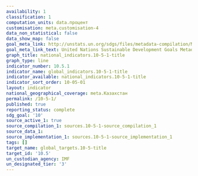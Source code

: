 ```yaml
---
availability: 1
classification: 1
computation_units: data.процент
customisation: meta.customisation-4
data_non_statistical: false
data_show_map: false
goal_meta_link: http://unstats.un.org/sdgs/files/metadata-compilation/Metadata-Goal-10.pdf
goal_meta_link_text: United Nations Sustainable Development Goals Metadata (pdf 564kB)
graph_title: national_indicators.10-5-1-title
graph_type: line
indicator_number: 10.5.1
indicator_name: global_indicators.10-5-1-title
indicator_available: national_indicators.10-5-1-title
indicator_sort_order: 10-05-01
layout: indicator
national_geographical_coverage: meta.Казахстан
permalink: /10-5-1/
published: true
reporting_status: complete
sdg_goal: '10'
source_active_1: true
source_compilation_1: sources.10-5-1-source_compilation_1
source_data_1:
source_implementation_1: sources.10-5-1-source_implementation_1
tags: []
target_name: global_targets.10-5-title
target_id: '10.5'
un_custodian_agency: IMF
un_designated_tier: '3'
---
```

